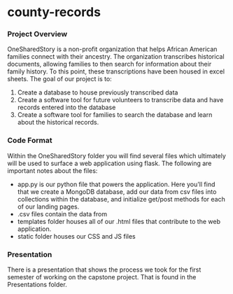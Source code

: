# county-records


### Project Overview

OneSharedStory is a non-profit organization that helps African American families connect with their ancestry. The organization transcribes historical documents, allowing families to then search for information about their family history. To this point, these transcriptions have been housed in excel sheets. The goal of our project is to:

1. Create a database to house previously transcribed data
2. Create a software tool for future volunteers to transcribe data and have records entered into the database
3. Create a software tool for families to search the database and learn about the historical records.

### Code Format

Within the OneSharedStory folder you will find several files which ultimately will be used to surface a web application using flask. The following are important notes about the files:

- app.py is our python file that powers the application. Here you'll find that we create a MongoDB database, add our data from csv files into collections within the database, and initialize get/post methods for each of our landing pages. 
- .csv files contain the data from 
- templates folder houses all of our .html files that contribute to the web application. 
- static folder houses our CSS and JS files


### Presentation

There is a presentation that shows the process we took for the first semester of working on the capstone project. That is found in the Presentations folder.
